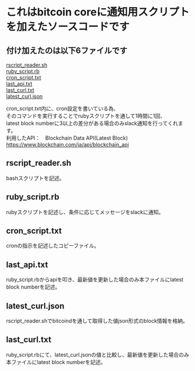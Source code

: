 これはbitcoin coreに通知用スクリプトを加えたソースコードです
=====================================

付け加えたのは以下6ファイルです
----------------
[rscript_reader.sh](https://github.com/SHUNSUKE-N/bitcoin_notice_script/blob/master/rscript_reader.sh)  
[ruby_script.rb](https://github.com/SHUNSUKE-N/bitcoin_notice_script/blob/master/ruby_script.rb)  
[cron_script.txt](https://github.com/SHUNSUKE-N/bitcoin_notice_script/blob/master/cron_script.txt)  
[last_api.txt](https://github.com/SHUNSUKE-N/bitcoin_notice_script/blob/master/last_api.txt)  
[last_curl.txt](https://github.com/SHUNSUKE-N/bitcoin_notice_script/blob/master/last_curl.txt)  
[latest_curl.json](https://github.com/SHUNSUKE-N/bitcoin_notice_script/blob/master/latest_curl.json)  

cron_script.txt内に、cron設定を書いている為、  
そのコマンドを実行することでrubyスクリプトを通して1時間に1回、  
latest block numberに3以上の差分がある場合のみslack通知を行ってくれます。  
利用したAPI：　Blockchain Data API(Latest Block)  
https://www.blockchain.com/ja/api/blockchain_api  


rscript_reader.sh
----------------
bashスクリプトを記述。  

ruby_script.rb
----------------
rubyスクリプトを記述し、条件に応じてメッセージをslackに通知。  

cron_script.txt
----------------
cronの指示を記述したコピーファイル。  

last_api.txt
----------------
ruby_script.rbからapiを叩き、最新値を更新した場合のみ本ファイルにlatest block numberを記述。  

latest_curl.json
----------------
rscript_reader.shでbitcoindを通して取得した値json形式のblock情報を格納。  

last_curl.txt
----------------
ruby_script.rbにて、latest_curl.jsonの値と比較し、最新値を更新した場合のみ本ファイルにlatest block numberを記述。  
